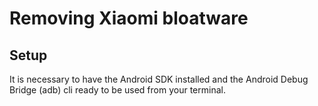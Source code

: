 # Removing Xiaomi bloatware

## Setup

It is necessary to have the Android SDK installed and the Android Debug Bridge (adb) cli ready to be used from your terminal.
